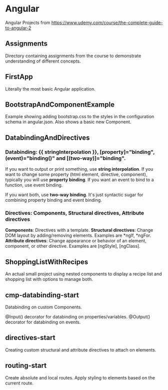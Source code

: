 # Angular
Angular Projects from https://www.udemy.com/course/the-complete-guide-to-angular-2

## Assignments
Directory containing assignments from the course to demonstrate understanding of different concepts.

## FirstApp
Literally the most basic Angular application.

## BootstrapAndComponentExample
Example showing adding bootstrap.css to the styles in the configuration schema in angular.json.
Also shows a basic new Component.

## DatabindingAndDirectives
### Databinding: {{ stringInterpolation }}, [property]="binding", (event)="binding()" and [(two-way)]="binding".

If you want to output or print something, use **string interpolation**.
If you want to change some property (html element, directive, component), typically you will use **property binding**.
If you want an event to bind to a function, use event binding.

If you want both, use **two-way binding**. It's just syntactic sugar for combining property binding and event binding.

### Directives: Components, Structural directives, Attribute directives
**Components**: Directives with a template.
**Structural directives**: Change DOM layout by adding/removing elements. Examples are \*ngIf, \*ngFor.
**Attribute directives**: Change appearance or behavior of an element, component, or other directive. Examples are [ngStyle], [ngClass].


## ShoppingListWithRecipes
An actual small project using nested components to display a recipe list and shopping list with options to manage both.

## cmp-databinding-start
Databinding on custom Components.

@Input() decorator for databinding on properties/variables.
@Output() decorator for databinding on events.

## directives-start
Creating custom structural and attribute directives to attach on elements.

## routing-start
Create absolute and local routes.
Apply styling to elements based on the current route.
